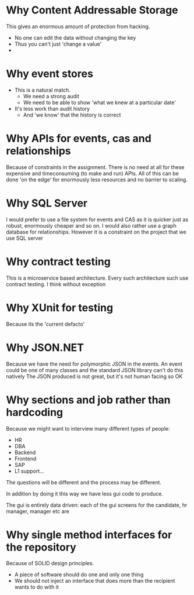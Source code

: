 

# Why Content Addressable Storage

This gives an enormous amount of protection from hacking. 
* No one can edit the data without changing the key
* Thus you can't just 'change a value'
* 

# Why event stores
* This is a natural match.
	* We need a strong audit
	* We need to be able to show 'what we knew at a particular date'
* It's less work than audit history
	* And 'we know' that the history is correct

# Why APIs for events, cas and relationships
Because of constraints in the assignment. There is no need
at all for these expensive and timeconsuming (to make and run) APIs. 
All of this can be done 'on the edge' for enormously less resources
and no barrier to scaling. 

# Why SQL Server
I would prefer to use a file system for events and CAS as it is quicker
just as robust, enormously cheaper and so on. I would also rather use
a graph database for relationships. However it is a constraint
on the project that we use SQL server

# Why contract testing
This is a microservice based architecture. Every such architecture such use
contract testing. I think without exception

# Why XUnit for testing
Because its the 'current defacto'

# Why JSON.NET
Because we have the need for polymorphic JSON in the events. An event
could be one of many classes and the standard JSON library can't do this natively
The JSON produced is not great, but it's not human facing so OK

# Why sections and job rather than hardcoding
Because we might want to interview many different types of people:
* HR
* DBA
* Backend
* Frontend
* SAP
* L1 support...

The questions will be different and the process may be different.

In addition by doing it this way we have less gui code to produce.

The gui is entirely data driven: each of the gui screens for the candidate,
hr manager, manager etc are 

# Why single method interfaces for the repository
Because of SOLID design principles.
* A piece of software should do one and only one thing
* We should not inject an interface that does more than the recipient wants to do with it


